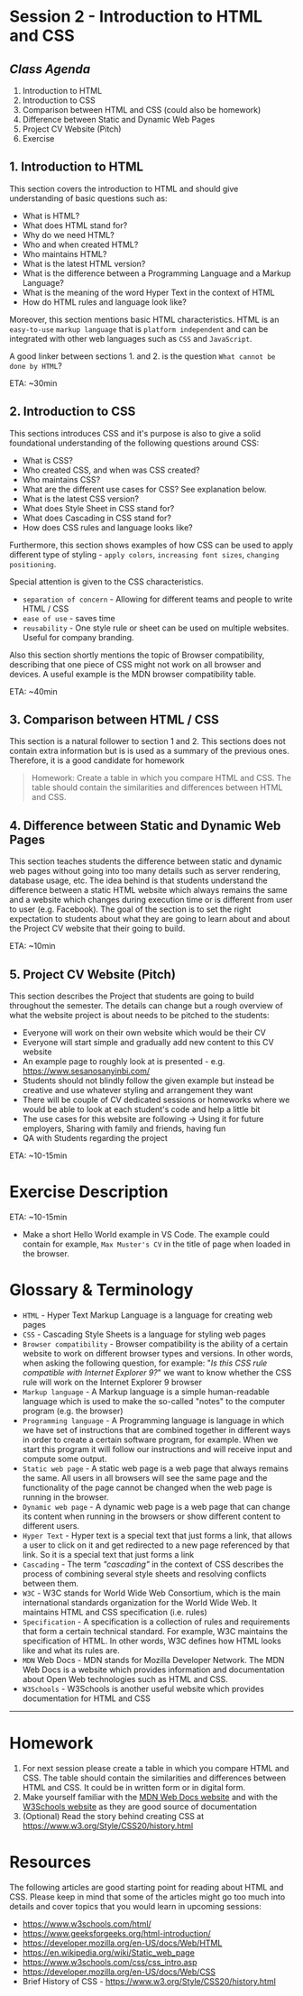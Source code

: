 # Session 2 - Introduction to HTML and CSS

## _Class Agenda_

1. Introduction to HTML
2. Introduction to CSS
3. Comparison between HTML and CSS (could also be homework)
4. Difference between Static and Dynamic Web Pages
5. Project CV Website (Pitch)
6. Exercise

## 1. Introduction to HTML

This section covers the introduction to HTML and should give understanding of basic questions such as:

- What is HTML?
- What does HTML stand for?
- Why do we need HTML?
- Who and when created HTML?
- Who maintains HTML?
- What is the latest HTML version?
- What is the difference between a Programming Language and a Markup Language?
- What is the meaning of the word Hyper Text in the context of HTML
- How do HTML rules and language look like?

Moreover, this section mentions basic HTML characteristics. HTML is an `easy-to-use` `markup language` that is `platform independent` and can be integrated with other web languages such as `CSS` and `JavaScript`.

A good linker between sections 1. and 2. is the question `What cannot be done by HTML`?

ETA: ~30min

## 2. Introduction to CSS

This sections introduces CSS and it's purpose is also to give a solid foundational understanding of the following questions around CSS:

- What is CSS?
- Who created CSS, and when was CSS created?
- Who maintains CSS?
- What are the different use cases for CSS? See explanation below.
- What is the latest CSS version?
- What does Style Sheet in CSS stand for?
- What does Cascading in CSS stand for?
- How does CSS rules and language looks like?

Furthermore, this section shows examples of how CSS can be used to apply different type of styling - `apply colors`, `increasing font sizes`, `changing positioning`.

Special attention is given to the CSS characteristics.

- `separation of concern` - Allowing for different teams and people to write HTML / CSS
- `ease of use` - saves time
- `reusability` - One style rule or sheet can be used on multiple websites. Useful for company branding.

Also this section shortly mentions the topic of Browser compatibility, describing that one piece of CSS might not work on all browser and devices. A useful example is the MDN browser compatibility table.

ETA: ~40min

## 3. Comparison between HTML / CSS

This section is a natural follower to section 1 and 2. This sections does not contain extra information but is is used as a summary of the previous ones. Therefore, it is a good candidate for homework

> Homework: Create a table in which you compare HTML and CSS. The table should contain the similarities and differences between HTML and CSS.

## 4. Difference between Static and Dynamic Web Pages

This section teaches students the difference between static and dynamic web pages without going into too many details such as server rendering, database usage, etc. The idea behind is that students understand the difference between a static HTML website which always remains the same and a website which changes during execution time or is different from user to user (e.g. Facebook). The goal of the section is to set the right expectation to students about what they are going to learn about and about the Project CV website that their going to build.

ETA: ~10min

## 5. Project CV Website (Pitch)

This section describes the Project that students are going to build throughout the semester. The details can change but a rough overview of what the website project is about needs to be pitched to the students:

- Everyone will work on their own website which would be their CV
- Everyone will start simple and gradually add new content to this CV website
- An example page to roughly look at is presented - e.g. https://www.sesanosanyinbi.com/
- Students should not blindly follow the given example but instead be creative and use whatever styling and arrangement they want
- There will be couple of CV dedicated sessions or homeworks where we would be able to look at each student's code and help a little bit
- The use cases for this website are following -> Using it for future employers, Sharing with family and friends, having fun
- QA with Students regarding the project

ETA: ~10-15min

# Exercise Description

ETA: ~10-15min

- Make a short Hello World example in VS Code. The example could contain for example, `Max Muster's CV` in the title of page when loaded in the browser.

# Glossary & Terminology

- `HTML` - Hyper Text Markup Language is a language for creating web pages
- `CSS` - Cascading Style Sheets is a language for styling web pages
- `Browser compatibility` - Browser compatibility is the ability of a certain website to work on different browser types and versions. In other words, when asking the following question, for example: "_Is this CSS rule compatible with Internet Explorer 9?_" we want to know whether the CSS rule will work on the Internet Explorer 9 browser
- `Markup language` - A Markup language is a simple human-readable language which is used to make the so-called "notes" to the computer program (e.g. the browser)
- `Programming language` - A Programming language is language in which we have set of instructions that are combined together in different ways in order to create a certain software program, for example. When we start this program it will follow our instructions and will receive input and compute some output.
- `Static web page` - A static web page is a web page that always remains the same. All users in all browsers will see the same page and the functionality of the page cannot be changed when the web page is running in the browser.
- `Dynamic web page` - A dynamic web page is a web page that can change its content when running in the browsers or show different content to different users.
- `Hyper Text` - Hyper text is a special text that just forms a link, that allows a user to click on it and get redirected to a new page referenced by that link.
  So it is a special text that just forms a link
- `Cascading` - The term _"cascading"_ in the context of CSS describes the process of combining several style sheets and resolving conflicts between them.
- `W3C` - W3C stands for World Wide Web Consortium, which is the main international standards organization for the World Wide Web. It maintains HTML and CSS specification (i.e. rules)
- `Specification` - A specification is a collection of rules and requirements that form a certain technical standard. For example, W3C maintains the specification of HTML. In other words, W3C defines how HTML looks like and what its rules are.
- `MDN` Web Docs - MDN stands for Mozilla Developer Network. The MDN Web Docs is a website which provides information and documentation about Open Web technologies such as HTML and CSS.
- `W3Schools` - W3Schools is another useful website which provides documentation for HTML and CSS

---

# Homework

1. For next session please create a table in which you compare HTML and CSS. The table should contain the similarities and differences between HTML and CSS. It could be in written form or in digital form.
2. Make yourself familiar with the [MDN Web Docs website](https://developer.mozilla.org/en-US/) and with the [W3Schools website](https://www.w3schools.com/) as they are good source of documentation
3. (Optional) Read the story behind creating CSS at https://www.w3.org/Style/CSS20/history.html

# Resources

The following articles are good starting point for reading about HTML and CSS. Please keep in mind that some of the articles might go too much into details and cover topics that you would learn in upcoming sessions:

- https://www.w3schools.com/html/
- https://www.geeksforgeeks.org/html-introduction/
- https://developer.mozilla.org/en-US/docs/Web/HTML
- https://en.wikipedia.org/wiki/Static_web_page
- https://www.w3schools.com/css/css_intro.asp
- https://developer.mozilla.org/en-US/docs/Web/CSS
- Brief History of CSS - https://www.w3.org/Style/CSS20/history.html

